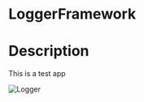 # LoggerFramework
# Description
This is a test app

![Logger](LoggerFramework/Logger.png?raw=true "Logger")
 

